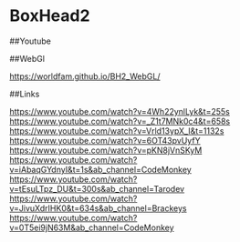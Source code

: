 # BoxHead2

##Youtube


##WebGl

https://worldfam.github.io/BH2_WebGL/

##Links

https://www.youtube.com/watch?v=4Wh22ynlLyk&t=255s
https://www.youtube.com/watch?v=_Z1t7MNk0c4&t=658s
https://www.youtube.com/watch?v=Vrld13ypX_I&t=1132s
https://www.youtube.com/watch?v=6OT43pvUyfY
https://www.youtube.com/watch?v=pKN8jVnSKyM
https://www.youtube.com/watch?v=iAbaqGYdnyI&t=1s&ab_channel=CodeMonkey
https://www.youtube.com/watch?v=tEsuLTpz_DU&t=300s&ab_channel=Tarodev
https://www.youtube.com/watch?v=JivuXdrIHK0&t=634s&ab_channel=Brackeys
https://www.youtube.com/watch?v=0T5ei9jN63M&ab_channel=CodeMonkey
